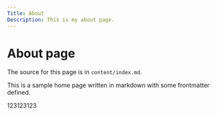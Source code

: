 ```yaml
---
Title: About
Description: This is my about page.
---
```


About page
==========================

The source for this page is in `content/index.md`.

This is a sample home page written in markdown with some frontmatter defined.

123123123